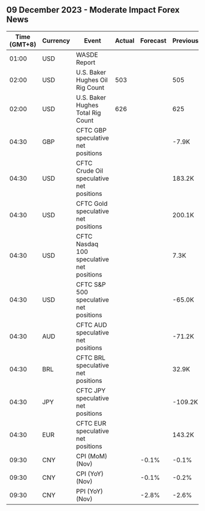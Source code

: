 ## 09 December 2023 - Moderate Impact Forex News

| Time (GMT+8) | Currency | Event | Actual | Forecast | Previous |
|------|----------|-------|--------|----------|----------|
| 01:00 | USD | WASDE Report |  |  |  |
| 02:00 | USD | U.S. Baker Hughes Oil Rig Count | 503 |  | 505 |
| 02:00 | USD | U.S. Baker Hughes Total Rig Count | 626 |  | 625 |
| 04:30 | GBP | CFTC GBP speculative net positions |  |  | -7.9K |
| 04:30 | USD | CFTC Crude Oil speculative net positions |  |  | 183.2K |
| 04:30 | USD | CFTC Gold speculative net positions |  |  | 200.1K |
| 04:30 | USD | CFTC Nasdaq 100 speculative net positions |  |  | 7.3K |
| 04:30 | USD | CFTC S&P 500 speculative net positions |  |  | -65.0K |
| 04:30 | AUD | CFTC AUD speculative net positions |  |  | -71.2K |
| 04:30 | BRL | CFTC BRL speculative net positions |  |  | 32.9K |
| 04:30 | JPY | CFTC JPY speculative net positions |  |  | -109.2K |
| 04:30 | EUR | CFTC EUR speculative net positions |  |  | 143.2K |
| 09:30 | CNY | CPI (MoM) (Nov) |  | -0.1% | -0.1% |
| 09:30 | CNY | CPI (YoY) (Nov) |  | -0.1% | -0.2% |
| 09:30 | CNY | PPI (YoY) (Nov) |  | -2.8% | -2.6% |
